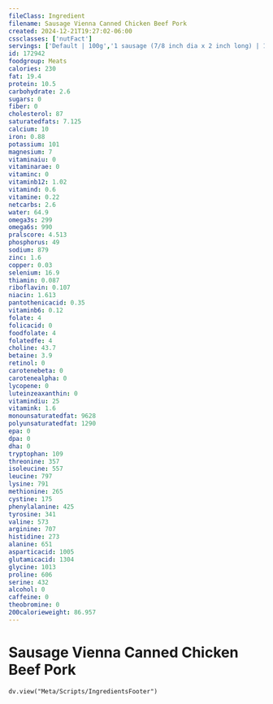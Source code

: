 ```yaml
---
fileClass: Ingredient
filename: Sausage Vienna Canned Chicken Beef Pork
created: 2024-12-21T19:27:02-06:00
cssclasses: ['nutFact']
servings: ['Default | 100g','1 sausage (7/8 inch dia x 2 inch long) | 16','7 sausages (drained contents from can, net wt 4 oz) | 113']
id: 172942
foodgroup: Meats
calories: 230
fat: 19.4
protein: 10.5
carbohydrate: 2.6
sugars: 0
fiber: 0
cholesterol: 87
saturatedfats: 7.125
calcium: 10
iron: 0.88
potassium: 101
magnesium: 7
vitaminaiu: 0
vitaminarae: 0
vitaminc: 0
vitaminb12: 1.02
vitamind: 0.6
vitamine: 0.22
netcarbs: 2.6
water: 64.9
omega3s: 299
omega6s: 990
pralscore: 4.513
phosphorus: 49
sodium: 879
zinc: 1.6
copper: 0.03
selenium: 16.9
thiamin: 0.087
riboflavin: 0.107
niacin: 1.613
pantothenicacid: 0.35
vitaminb6: 0.12
folate: 4
folicacid: 0
foodfolate: 4
folatedfe: 4
choline: 43.7
betaine: 3.9
retinol: 0
carotenebeta: 0
carotenealpha: 0
lycopene: 0
luteinzeaxanthin: 0
vitamindiu: 25
vitamink: 1.6
monounsaturatedfat: 9628
polyunsaturatedfat: 1290
epa: 0
dpa: 0
dha: 0
tryptophan: 109
threonine: 357
isoleucine: 557
leucine: 797
lysine: 791
methionine: 265
cystine: 175
phenylalanine: 425
tyrosine: 341
valine: 573
arginine: 707
histidine: 273
alanine: 651
asparticacid: 1005
glutamicacid: 1304
glycine: 1013
proline: 606
serine: 432
alcohol: 0
caffeine: 0
theobromine: 0
200calorieweight: 86.957
---
```


# Sausage Vienna Canned Chicken Beef Pork

```dataviewjs
dv.view("Meta/Scripts/IngredientsFooter")
```